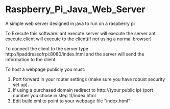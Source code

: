 # Raspberry_Pi_Java_Web_Server
A simple web server designed in java to run on a raspberry pi

To Execute this software:
ant execute.server will execute the server
ant execute.client will execute to the client(if not using a normal browser)

To connect the client to the server type http://ipaddressofrpi:8080/index.html and the server will send the information to the client.

To host a webpage publicly you must:
1. Port forward in your router settings (make sure you have robust security set up).
2. If using a purchased domain redirect to http://(your public ip):(port number you chose in step 1)/index.html
3. Edit build.xml to point to your webpage file "index.html"

